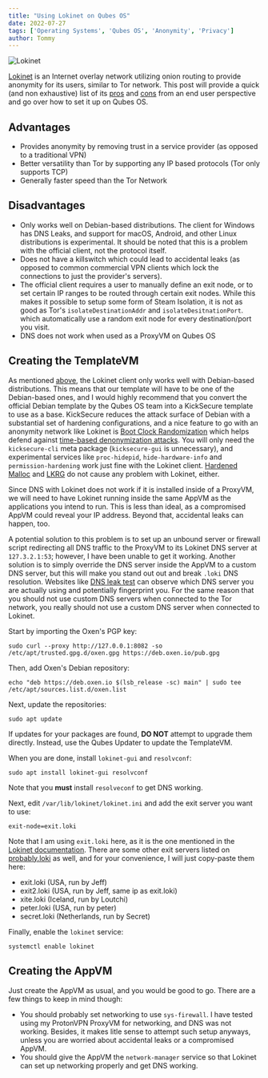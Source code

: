 ```yaml
---
title: "Using Lokinet on Qubes OS"
date: 2022-07-27
tags: ['Operating Systems', 'Qubes OS', 'Anonymity', 'Privacy']
author: Tommy
---
```


![Lokinet](/images/lokinet.png)

[Lokinet](https://lokinet.org) is an Internet overlay network utilizing onion routing to provide anonymity for its users, similar to Tor network. This post will provide a quick (and non exhaustive) list of its [pros](#advantages) and [cons](#disadvantages) from an end user perspective and go over how to set it up on Qubes OS.

## Advantages

- Provides anonymity by removing trust in a service provider (as opposed to a traditional VPN)
- Better versatility than Tor by supporting any IP based protocols (Tor only supports TCP)
- Generally faster speed than the Tor Network

## Disadvantages

- Only works well on Debian-based distributions. The client for Windows has DNS Leaks, and support for macOS, Android, and other Linux distributions is experimental. It should be noted that this is a problem with the official client, not the protocol itself.
- Does not have a killswitch which could lead to accidental leaks (as opposed to common commercial VPN clients which lock the connections to just the provider's servers).
- The official client requires a user to manually define an exit node, or to set certain IP ranges to be routed through certain exit nodes. While this makes it possible to setup some form of Steam Isolation, it is not as good as Tor's `isolateDestinationAddr` and `isolateDesitnationPort`. which automatically use a random exit node for every destination/port you visit.
- DNS does not work when used as a ProxyVM on Qubes OS

## Creating the TemplateVM

As mentioned [above](#disadvantages), the Lokinet client only works well with Debian-based distributions. This means that our template will have to be one of the Debian-based ones, and I would highly recommend that you convert the official Debian template by the Qubes OS team into a KickSecure template to use as a base. KickSecure reduces the attack surface of Debian with a substantial set of hardening configurations, and a nice feature to go with an anonymity network like Lokinet is [Boot Clock Randomization](https://www.kicksecure.com/wiki/Boot_Clock_Randomization) which helps defend against [time-based denonymization attacks](https://www.whonix.org/wiki/Time_Attacks). You will only need the `kicksecure-cli` meta package (`kicksecure-gui` is unnecessary), and experimental services like `proc-hidepid`, `hide-hardware-info` and `permission-hardening` work just fine with the Lokinet client. [Hardened Malloc](https://www.kicksecure.com/wiki/Hardened_Malloc) and [LKRG](https://www.kicksecure.com/wiki/Linux_Kernel_Runtime_Guard_LKRG) do not cause any problem with Lokinet, either.

Since DNS with Lokinet does not work if it is installed inside of a ProxyVM, we will need to have Lokinet running inside the same AppVM as the applications you intend to run. This is less than ideal, as a compromised AppVM could reveal your IP address. Beyond that, accidental leaks can happen, too.

A potential solution to this problem is to set up an unbound server or firewall script redirecting all DNS traffic to the ProxyVM to its Lokinet DNS server at `127.3.2.1:53`; however, I have been unable to get it working. Another solution is to simply override the DNS server inside the AppVM to a custom DNS server, but this will make you stand out out and break `.loki` DNS resolution. Websites like [DNS leak test](https://dnsleaktest.com) can observe which DNS server you are actually using and potentially fingerprint you. For the same reason that you should not use custom DNS servers when connected to the Tor network, you really should not use a custom DNS server when connected to Lokinet.

Start by importing the Oxen's PGP key:

`sudo curl --proxy http://127.0.0.1:8082 -so /etc/apt/trusted.gpg.d/oxen.gpg https://deb.oxen.io/pub.gpg`

Then, add Oxen's Debian repository:

`echo "deb https://deb.oxen.io $(lsb_release -sc) main" | sudo tee /etc/apt/sources.list.d/oxen.list`

Next, update the repositories:

`sudo apt update`

If updates for your packages are found, **DO NOT** attempt to upgrade them directly. Instead, use the Qubes Updater to update the TemplateVM.

When you are done, install `lokinet-gui` and `resolvconf`:

`sudo apt install lokinet-gui resolvconf`

Note that you **must** install `resolveconf` to get DNS working.

Next, edit `/var/lib/lokinet/lokinet.ini` and add the exit server you want to use:

`exit-node=exit.loki`

Note that I am using `exit.loki` here, as it is the one mentioned in the [Lokinet documentation](https://docs.oxen.io/products-built-on-oxen/lokinet/exit-nodes).
There are some other exit servers listed on [probably.loki](http://probably.loki/wiki/index.php?title=Exit_Nodes) as well, and for your convenience, I will just copy-paste them here:

- exit.loki (USA, run by Jeff)
- exit2.loki (USA, run by Jeff, same ip as exit.loki)
- xite.loki (Iceland, run by Loutchi)
- peter.loki (USA, run by peter)
- secret.loki (Netherlands, run by Secret)

Finally, enable the `lokinet` service:

`systemctl enable lokinet`

## Creating the AppVM

Just create the AppVM as usual, and you would be good to go. There are a few things to keep in mind though:
- You should probably set networking to use `sys-firewall`. I have tested using my ProtonVPN ProxyVM for networking, and DNS was not working. Besides, it makes litle sense to attempt such setup anyways, unless you are worried about accidental leaks or a compromised AppVM.
- You should give the AppVM the `network-manager` service so that Lokinet can set up networking properly and get DNS working.
